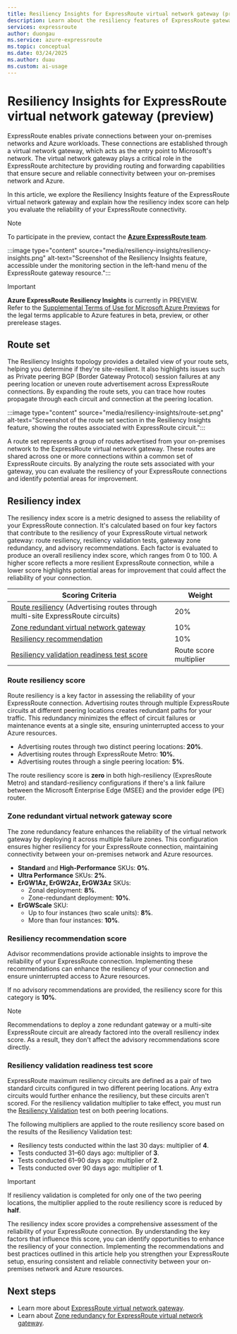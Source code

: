 ```yaml
---
title: Resiliency Insights for ExpressRoute virtual network gateway (preview)
description: Learn about the resiliency features of ExpressRoute gateway and how they can help you maintain connectivity to your on-premises network.
services: expressroute
author: duongau
ms.service: azure-expressroute
ms.topic: conceptual
ms.date: 03/24/2025
ms.author: duau
ms.custom: ai-usage
---
```


# Resiliency Insights for ExpressRoute virtual network gateway (preview)

ExpressRoute enables private connections between your on-premises networks and Azure workloads. These connections are established through a virtual network gateway, which acts as the entry point to Microsoft's network. The virtual network gateway plays a critical role in the ExpressRoute architecture by providing routing and forwarding capabilities that ensure secure and reliable connectivity between your on-premises network and Azure. 

In this article, we explore the Resiliency Insights feature of the ExpressRoute virtual network gateway and explain how the resiliency index score can help you evaluate the reliability of your ExpressRoute connectivity.

> [!NOTE]
> To participate in the preview, contact the [**Azure ExpressRoute team**](mailto:exrpm@service.microsoft.com).

:::image type="content" source="media/resiliency-insights/resiliency-insights.png" alt-text="Screenshot of the Resiliency Insights feature, accessible under the monitoring section in the left-hand menu of the ExpressRoute gateway resource.":::

> [!IMPORTANT]
> **Azure ExpressRoute Resiliency Insights** is currently in PREVIEW.  
> Refer to the [Supplemental Terms of Use for Microsoft Azure Previews](https://azure.microsoft.com/support/legal/preview-supplemental-terms/) for the legal terms applicable to Azure features in beta, preview, or other prerelease stages.

## Route set

The Resiliency Insights topology provides a detailed view of your route sets, helping you determine if they're site-resilient. It also highlights issues such as Private peering BGP (Border Gateway Protocol) session failures at any peering location or uneven route advertisement across ExpressRoute connections. By expanding the route sets, you can trace how routes propagate through each circuit and connection at the peering location.

:::image type="content" source="media/resiliency-insights/route-set.png" alt-text="Screenshot of the route set section in the Resiliency Insights feature, showing the routes associated with ExpressRoute circuit.":::

A route set represents a group of routes advertised from your on-premises network to the ExpressRoute virtual network gateway. These routes are shared across one or more connections within a common set of ExpressRoute circuits. By analyzing the route sets associated with your gateway, you can evaluate the resiliency of your ExpressRoute connections and identify potential areas for improvement.

## Resiliency index

The resiliency index score is a metric designed to assess the reliability of your ExpressRoute connection. It's calculated based on four key factors that contribute to the resiliency of your ExpressRoute virtual network gateway: route resiliency, resiliency validation tests, gateway zone redundancy, and advisory recommendations. Each factor is evaluated to produce an overall resiliency index score, which ranges from 0 to 100. A higher score reflects a more resilient ExpressRoute connection, while a lower score highlights potential areas for improvement that could affect the reliability of your connection.

| Scoring Criteria | Weight |
|-------------------|--------|
| [Route resiliency](#route) (Advertising routes through multi-site ExpressRoute circuits) | 20% |
| [Zone redundant virtual network gateway](#redundancy) | 10% |
| [Resiliency recommendation](#recommendation) | 10% |
| [Resiliency validation readiness test score](#readiness) | Route score multiplier |

### <a name="route"></a> Route resiliency score

Route resiliency is a key factor in assessing the reliability of your ExpressRoute connection. Advertising routes through multiple ExpressRoute circuits at different peering locations creates redundant paths for your traffic. This redundancy minimizes the effect of circuit failures or maintenance events at a single site, ensuring uninterrupted access to your Azure resources.

- Advertising routes through two distinct peering locations: **20%**.
- Advertising routes through ExpressRoute Metro: **10%**.
- Advertising routes through a single peering location: **5%**.

The route resiliency score is **zero** in both high-resiliency (ExpresRoute Metro) and standard-resiliency configurations if there's a link failure between the Microsoft Enterprise Edge (MSEE) and the provider edge (PE) router.

### <a name="redundancy"></a> Zone redundant virtual network gateway score

The zone redundancy feature enhances the reliability of the virtual network gateway by deploying it across multiple failure zones. This configuration ensures higher resiliency for your ExpressRoute connection, maintaining connectivity between your on-premises network and Azure resources.

- **Standard** and **High-Performance** SKUs:  **0%**.
- **Ultra Performance** SKUs: **2%**.
- **ErGW1Az, ErGW2Az, ErGW3Az** SKUs:
    - Zonal deployment: **8%**.
    - Zone-redundant deployment: **10%**.
- **ErGWScale** SKU:
    - Up to four instances (two scale units): **8%**.
    - More than four instances: **10%**.

### <a name="recommendation"></a> Resiliency recommendation score

Advisor recommendations provide actionable insights to improve the reliability of your ExpressRoute connection. Implementing these recommendations can enhance the resiliency of your connection and ensure uninterrupted access to Azure resources.

If no advisory recommendations are provided, the resiliency score for this category is **10%**.

> [!NOTE]
> Recommendations to deploy a zone redundant gateway or a multi-site ExpressRoute circuit are already factored into the overall resiliency index score. As a result, they don't affect the advisory recommendations score directly.

### <a name = "readiness"></a> Resiliency validation readiness test score

ExpressRoute maximum resiliency circuits are defined as a pair of two standard circuits configured in two different peering locations. Any extra circuits would further enhance the resiliency, but these circuits aren't scored. For the resiliency validation multiplier to take effect, you must run the [Resiliency Validation](resiliency-validation.md) test on both peering locations. 

The following multipliers are applied to the route resiliency score based on the results of the Resiliency Validation test:

- Resiliency tests conducted within the last 30 days: multiplier of **4**.
- Tests conducted 31–60 days ago: multiplier of **3**.
- Tests conducted 61–90 days ago: multiplier of **2**.
- Tests conducted over 90 days ago: multiplier of **1**.

> [!IMPORTANT]
> If resiliency validation is completed for only one of the two peering locations, the multiplier applied to the route resiliency score is reduced by **half**.

The resiliency index score provides a comprehensive assessment of the reliability of your ExpressRoute connection. By understanding the key factors that influence this score, you can identify opportunities to enhance the resiliency of your connection. Implementing the recommendations and best practices outlined in this article help you strengthen your ExpressRoute setup, ensuring consistent and reliable connectivity between your on-premises network and Azure resources.

## Next steps

- Learn more about [ExpressRoute virtual network gateway](expressroute-about-virtual-network-gateways.md).
- Learn about [Zone redundancy for ExpressRoute virtual network gateway](../vpn-gateway/about-zone-redundant-vnet-gateways.md?toc=%2Fazure%2Fexpressroute%2Ftoc.json).